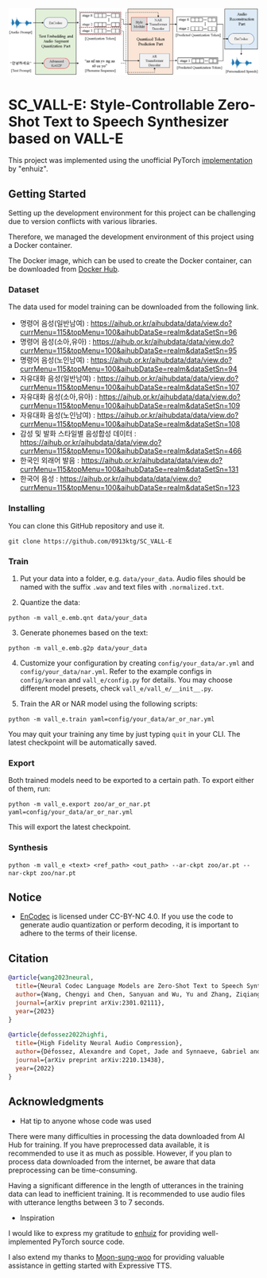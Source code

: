 <p align="center">
<img src="./SC_VALL-E.png" width="800px"></img>
</p>

# SC_VALL-E: Style-Controllable Zero-Shot Text to Speech Synthesizer based on VALL-E

This project was implemented using the unofficial PyTorch [implementation](https://github.com/enhuiz/vall-e) by "enhuiz".

## Getting Started

Setting up the development environment for this project can be challenging due to version conflicts with various libraries. 

Therefore, we managed the development environment of this project using a Docker container. 

The Docker image, which can be used to create the Docker container, can be downloaded from [Docker Hub](https://hub.docker.com/r/0913ktg/vall-e/tags).

### Dataset

The data used for model training can be downloaded from the following link.

- 명령어 음성(일반남여) : https://aihub.or.kr/aihubdata/data/view.do?currMenu=115&topMenu=100&aihubDataSe=realm&dataSetSn=96
- 명령어 음성(소아,유아) : https://aihub.or.kr/aihubdata/data/view.do?currMenu=115&topMenu=100&aihubDataSe=realm&dataSetSn=95
- 명령어 음성(노인남여) : https://aihub.or.kr/aihubdata/data/view.do?currMenu=115&topMenu=100&aihubDataSe=realm&dataSetSn=94
- 자유대화 음성(일반남여) : https://aihub.or.kr/aihubdata/data/view.do?currMenu=115&topMenu=100&aihubDataSe=realm&dataSetSn=107
- 자유대화 음성(소아,유아) : https://aihub.or.kr/aihubdata/data/view.do?currMenu=115&topMenu=100&aihubDataSe=realm&dataSetSn=109
- 자유대화 음성(노인남여) : https://aihub.or.kr/aihubdata/data/view.do?currMenu=115&topMenu=100&aihubDataSe=realm&dataSetSn=108
- 감성 및 발화 스타일별 음성합성 데이터 : https://aihub.or.kr/aihubdata/data/view.do?currMenu=115&topMenu=100&aihubDataSe=realm&dataSetSn=466
- 한국인 외래어 발음 : https://aihub.or.kr/aihubdata/data/view.do?currMenu=115&topMenu=100&aihubDataSe=realm&dataSetSn=131
- 한국어 음성 : https://aihub.or.kr/aihubdata/data/view.do?currMenu=115&topMenu=100&aihubDataSe=realm&dataSetSn=123

### Installing

You can clone this GitHub repository and use it.

```
git clone https://github.com/0913ktg/SC_VALL-E
```

### Train

1. Put your data into a folder, e.g. `data/your_data`. Audio files should be named with the suffix `.wav` and text files with `.normalized.txt`.

2. Quantize the data:

```
python -m vall_e.emb.qnt data/your_data
```

3. Generate phonemes based on the text:

```
python -m vall_e.emb.g2p data/your_data
```

4. Customize your configuration by creating `config/your_data/ar.yml` and `config/your_data/nar.yml`. Refer to the example configs in `config/korean` and `vall_e/config.py` for details. You may choose different model presets, check `vall_e/vall_e/__init__.py`.

5. Train the AR or NAR model using the following scripts:

```
python -m vall_e.train yaml=config/your_data/ar_or_nar.yml
```

You may quit your training any time by just typing `quit` in your CLI. The latest checkpoint will be automatically saved.

### Export

Both trained models need to be exported to a certain path. To export either of them, run:

```
python -m vall_e.export zoo/ar_or_nar.pt yaml=config/your_data/ar_or_nar.yml
```

This will export the latest checkpoint.

### Synthesis

```
python -m vall_e <text> <ref_path> <out_path> --ar-ckpt zoo/ar.pt --nar-ckpt zoo/nar.pt
```

## Notice

- [EnCodec](https://github.com/facebookresearch/encodec) is licensed under CC-BY-NC 4.0. If you use the code to generate audio quantization or perform decoding, it is important to adhere to the terms of their license.

## Citation

```bibtex
@article{wang2023neural,
  title={Neural Codec Language Models are Zero-Shot Text to Speech Synthesizers},
  author={Wang, Chengyi and Chen, Sanyuan and Wu, Yu and Zhang, Ziqiang and Zhou, Long and Liu, Shujie and Chen, Zhuo and Liu, Yanqing and Wang, Huaming and Li, Jinyu and others},
  journal={arXiv preprint arXiv:2301.02111},
  year={2023}
}
```

```bibtex
@article{defossez2022highfi,
  title={High Fidelity Neural Audio Compression},
  author={Défossez, Alexandre and Copet, Jade and Synnaeve, Gabriel and Adi, Yossi},
  journal={arXiv preprint arXiv:2210.13438},
  year={2022}
}
```


## Acknowledgments

* Hat tip to anyone whose code was used

There were many difficulties in processing the data downloaded from AI Hub for training. If you have preprocessed data available, it is recommended to use it as much as possible. However, if you plan to process data downloaded from the internet, be aware that data preprocessing can be time-consuming. 

Having a significant difference in the length of utterances in the training data can lead to inefficient training. It is recommended to use audio files with utterance lengths between 3 to 7 seconds.

* Inspiration

I would like to express my gratitude to [enhuiz](https://github.com/enhuiz) for providing well-implemented PyTorch source code. 

I also extend my thanks to [Moon-sung-woo](https://github.com/Moon-sung-woo) for providing valuable assistance in getting started with Expressive TTS.
